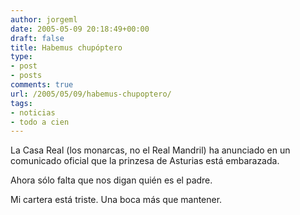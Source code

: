 ```yaml
---
author: jorgeml
date: 2005-05-09 20:18:49+00:00
draft: false
title: Habemus chupóptero
type: 
- post
- posts
comments: true
url: /2005/05/09/habemus-chupoptero/
tags:
- noticias
- todo a cien
---
```


La Casa Real (los monarcas, no el Real Mandril) ha anunciado en un comunicado oficial que la prinzesa de Asturias está embarazada.

Ahora sólo falta que nos digan quién es el padre.

Mi cartera está triste. Una boca más que mantener.
